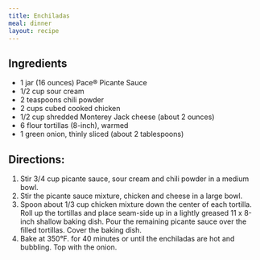 ```yaml
---
title: Enchiladas
meal: dinner
layout: recipe
---
```


## Ingredients
* 1 jar (16 ounces) Pace® Picante Sauce
* 1/2 cup sour cream
* 2 teaspoons chili powder
* 2 cups cubed cooked chicken
* 1/2 cup shredded Monterey Jack cheese (about 2 ounces)
* 6 flour tortillas (8-inch), warmed
* 1 green onion, thinly sliced (about 2 tablespoons)

## Directions:
1. Stir 3/4 cup picante sauce, sour cream and chili powder in a medium bowl.
2. Stir the picante sauce mixture, chicken and cheese in a large bowl.
3. Spoon about 1/3 cup chicken mixture down the center of each tortilla. Roll up the tortillas and place seam-side up in a lightly greased 11 x 8-inch shallow baking dish. Pour the remaining picante sauce over the filled tortillas. Cover the baking dish.
4. Bake at 350°F. for 40 minutes or until the enchiladas are hot and bubbling. Top with the onion.
